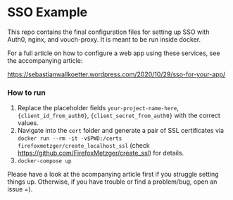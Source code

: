 # SSO Example

This repo contains the final configuration files for setting up SSO with Auth0, nginx, and vouch-proxy. It is meant to be run inside docker.

For a full article on how to configure a web app using these services, see the accompanying article:

https://sebastianwallkoetter.wordpress.com/2020/10/29/sso-for-your-app/

### How to run

1. Replace the placeholder fields `your-project-name-here`, `{client_id_from_auth0}`, `{client_secret_from_auth0}` with the correct values.
2. Navigate into the `cert` folder and generate a pair of SSL certificates via `docker run --rm -it -v$PWD:/certs firefoxmetzger/create_localhost_ssl` (check https://github.com/FirefoxMetzger/create_ssl) for details.
3. `docker-compose up`

Please have a look at the acompanying article first if you struggle setting things up. Otherwise, if you have trouble or find a problem/bug, open an issue =).
